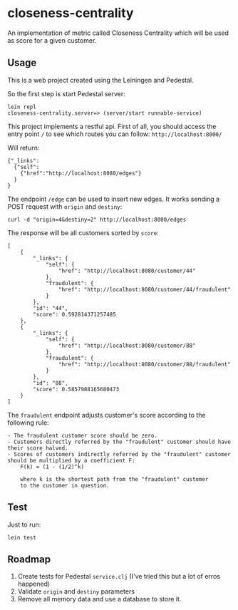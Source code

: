 # closeness-centrality

An implementation of metric called Closeness Centrality which will be used as
score for a given customer.

## Usage

This is a web project created using the Leiningen and Pedestal.

So the first step is start Pedestal server:

```
lein repl
closeness-centrality.server=> (server/start runnable-service)
```

This project implements a restful api. First of all, you should access the entry point `/` to see which routes you can follow: `http://localhost:8000/`

Will return:

```
{"_links":
  {"self":
    {"href":"http://localhost:8080/edges"}
  }
}
```

The endpoint `/edge` can be used to insert new edges. It works sending a POST request with `origin` and `destiny`:

```
curl -d "origin=4&destiny=2" http://localhost:8080/edges
```

The response will be all customers sorted by `score`:

```
[
    {
        "_links": {
            "self": {
                "href": "http://localhost:8080/customer/44"
            },
            "fraudulent": {
                "href": "http://localhost:8080/customer/44/fraudulent"
            }
        },
        "id": "44",
        "score": 0.592814371257485
    },
    {
        "_links": {
            "self": {
                "href": "http://localhost:8080/customer/88"
            },
            "fraudulent": {
                "href": "http://localhost:8080/customer/88/fraudulent"
            }
        },
        "id": "88",
        "score": 0.5857988165680473
    }
]
```

The `fraudulent` endpoint adjusts customer's score according to the following rule:

```
- The fraudulent customer score should be zero.
- Customers directly referred by the "fraudulent" customer should have their score halved.
- Scores of customers indirectly referred by the "fraudulent" customer should be multiplied by a coefficient F:
    F(k) = (1 - (1/2)^k)

    where k is the shortest path from the "fraudulent" customer
    to the customer in question.
```

## Test

Just to run: 

```
lein test
```

## Roadmap

1. Create tests for Pedestal `service.clj` (I've tried this but a lot of erros happened)
2. Validate `origin` and `destiny` parameters
3. Remove all memory data and use a database to store it.
